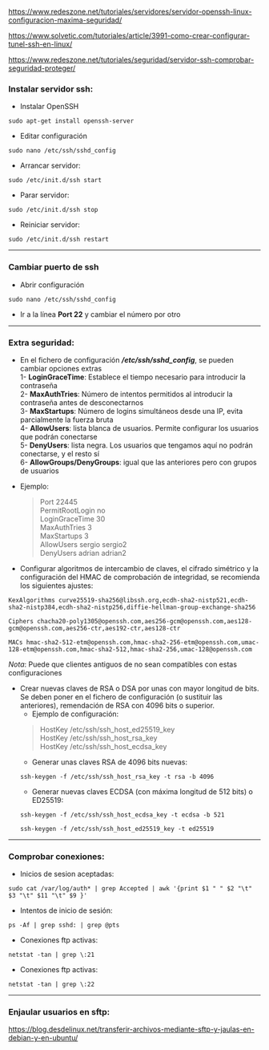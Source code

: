 https://www.redeszone.net/tutoriales/servidores/servidor-openssh-linux-configuracion-maxima-seguridad/

https://www.solvetic.com/tutoriales/article/3991-como-crear-configurar-tunel-ssh-en-linux/

https://www.redeszone.net/tutoriales/seguridad/servidor-ssh-comprobar-seguridad-proteger/

### Instalar servidor ssh:
* Instalar OpenSSH
~~~
sudo apt-get install openssh-server
~~~

* Editar configuración
~~~
sudo nano /etc/ssh/sshd_config
~~~

- Arrancar servidor:
~~~
sudo /etc/init.d/ssh start
~~~

* Parar servidor:
~~~
sudo /etc/init.d/ssh stop
~~~

* Reiniciar servidor:
~~~
sudo /etc/init.d/ssh restart
~~~

------------------------------------------------------------------------------------
### Cambiar puerto de ssh
* Abrir configuración
~~~
sudo nano /etc/ssh/sshd_config
~~~

* Ir a la línea **Port 22** y cambiar el número por otro

------------------------------------------------------------------------------------
### Extra seguridad:
* En el fichero de configuración ***/etc/ssh/sshd_config***, se pueden cambiar opciones extras \
  1- **LoginGraceTime**: Establece el tiempo necesario para introducir la contraseña \
  2- **MaxAuthTries**: Número de intentos permitidos al introducir la contraseña antes de desconectarnos \
  3- **MaxStartups**: Número de logins simultáneos desde una IP, evita parcialmente la fuerza bruta \
  4- **AllowUsers**: lista blanca de usuarios. Permite configurar los usuarios que podrán conectarse \
  5- **DenyUsers**: lista negra. Los usuarios que tengamos aquí no podrán conectarse, y el resto sí \
  6- **AllowGroups/DenyGroups**: igual que las anteriores pero con grupos de usuarios

* Ejemplo:
  > Port 22445 \
  > PermitRootLogin no \
  > LoginGraceTime 30 \
  > MaxAuthTries 3 \
  > MaxStartups 3 \
  > AllowUsers sergio sergio2 \
  > DenyUsers adrian adrian2

* Configurar algoritmos de intercambio de claves, el cifrado simétrico y la configuración del HMAC de comprobación de integridad, se recomienda los siguientes ajustes:
~~~
KexAlgorithms curve25519-sha256@libssh.org,ecdh-sha2-nistp521,ecdh-sha2-nistp384,ecdh-sha2-nistp256,diffie-hellman-group-exchange-sha256
~~~
~~~
Ciphers chacha20-poly1305@openssh.com,aes256-gcm@openssh.com,aes128-gcm@openssh.com,aes256-ctr,aes192-ctr,aes128-ctr
~~~
~~~
MACs hmac-sha2-512-etm@openssh.com,hmac-sha2-256-etm@openssh.com,umac-128-etm@openssh.com,hmac-sha2-512,hmac-sha2-256,umac-128@openssh.com
~~~
*Nota*: Puede que clientes antiguos de no sean compatibles con estas configuraciones

* Crear nuevas claves de RSA o DSA por unas con mayor longitud de bits. Se deben poner en el fichero de configuración (o sustituir las anteriores), remendación de RSA con 4096 bits o superior. 
  * Ejemplo de configuración:
  > HostKey /etc/ssh/ssh_host_ed25519_key \
  > HostKey /etc/ssh/ssh_host_rsa_key \
  > HostKey /etc/ssh/ssh_host_ecdsa_key
  * Generar unas claves RSA de 4096 bits nuevas:
  ~~~
  ssh-keygen -f /etc/ssh/ssh_host_rsa_key -t rsa -b 4096
  ~~~
  * Generar nuevas claves ECDSA (con máxima longitud de 512 bits) o ED25519:
  ~~~
  ssh-keygen -f /etc/ssh/ssh_host_ecdsa_key -t ecdsa -b 521
  ~~~
  ~~~
  ssh-keygen -f /etc/ssh/ssh_host_ed25519_key -t ed25519
  ~~~

------------------------------------------------------------------------------------
### Comprobar conexiones:
* Inicios de sesion aceptadas:
~~~
sudo cat /var/log/auth* | grep Accepted | awk '{print $1 " " $2 "\t" $3 "\t" $11 "\t" $9 }'
~~~

* Intentos de inicio de sesión:
~~~
ps -Af | grep sshd: | grep @pts
~~~

* Conexiones ftp activas:
~~~
netstat -tan | grep \:21
~~~

* Conexiones ftp activas:
~~~
netstat -tan | grep \:22
~~~

------------------------------------------------------------------------------------
### Enjaular usuarios en sftp:
https://blog.desdelinux.net/transferir-archivos-mediante-sftp-y-jaulas-en-debian-y-en-ubuntu/
